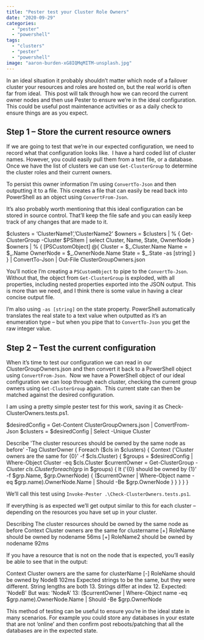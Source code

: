 ```yaml
---
title: "Pester test your Cluster Role Owners"
date: "2020-09-29"
categories:
  - "pester"
  - "powershell"
tags:
  - "clusters"
  - "pester"
  - "powershell"
image: "aaron-burden-xG8IQMqMITM-unsplash.jpg"
---
```


In an ideal situation it probably shouldn’t matter which node of a failover cluster your resources and roles are hosted on, but the real world is often far from ideal.  This post will talk through how we can record the current owner nodes and then use Pester to ensure we’re in the ideal configuration. This could be useful post maintenance activities or as a daily check to ensure things are as you expect.

## **Step 1 – Store the current resource owners**

If we are going to test that we’re in our expected configuration, we need to record what that configuration looks like.  I have a hard coded list of cluster names. However, you could easily pull them from a text file, or a database.  Once we have the list of clusters we can use `Get-ClusterGroup` to determine the cluster roles and their current owners.

To persist this owner information I’m using `ConvertTo-Json` and then outputting it to a file. This creates a file that can easily be read back into PowerShell as an object using `ConvertFrom-Json`.

It’s also probably worth mentioning that this ideal configuration can be stored in source control. That’ll keep the file safe and you can easily keep track of any changes that are made to it.

$clusters = ‘ClusterName1’,’ClusterName2’
$owners = $clusters | % { Get-ClusterGroup -Cluster $PSItem |  select Cluster, Name, State, OwnerNode }
    $owners | % {
        \[PSCustomObject\] @{
            Cluster         = $\_.Cluster.Name
            Name            = $\_.Name
            OwnerNode       = $\_.OwnerNode.Name
            State           = $\_.State -as \[string\]
        }
    } | ConvertTo-Json | Out-File ClusterGroupOwners.json

You’ll notice I’m creating a `PSCustomObject` to pipe to the `ConvertTo-Json`. Without that, the object from `Get-ClusterGroup` is exploded, with all properties, including nested properties exported into the JSON output. This is more than we need, and I think there is some value in having a clear concise output file. 

I’m also using `-as [string]` on the state property. PowerShell automatically translates the real state to a text value when outputted as it’s an enumeration type – but when you pipe that to `ConvertTo-Json` you get the raw integer value.

## **Step 2 – Test the current configuration**

When it’s time to test our configuration we can read in our ClusterGroupOwners.json and then convert it back to a PowerShell object using `ConvertFrom-Json`.  Now we have a PowerShell object of our ideal configuration we can loop through each cluster, checking the current group owners using `Get-ClusterGroup` again.  This current state can then be matched against the desired configuration.

I am using a pretty simple pester test for this work, saving it as Check-ClusterOwners.tests.ps1.

$desiredConfig = Get-Content ClusterGroupOwners.json | ConvertFrom-Json
$clusters = $desiredConfig  | Select -Unique Cluster

Describe 'The cluster resources should be owned by the same node as before' -Tag ClusterOwner {
    Foreach ($cls in $clusters) {
        Context ('Cluster owners are the same for {0}' -f $cls.Cluster) {
            $groups = $desiredConfig  | Where-Object Cluster -eq $cls.Cluster
            $currentOwner = Get-ClusterGroup -Cluster $cls.Cluster
            foreach ($grp in $groups) {
                It ('{0} should be owned by {1}' -f $grp.Name, $grp.OwnerNode) {
                    ($currentOwner | Where-Object name -eq $grp.name).OwnerNode.Name | Should -Be $grp.OwnerNode
                }
            }
        }
    }
}

We’ll call this test using `Invoke-Pester .\Check-ClusterOwners.tests.ps1`.

If everything is as expected we’ll get output similar to this for each cluster – depending on the resources you have set up in your cluster.

Describing The cluster resources should be owned by the same node as before
  Context Cluster owners are the same for clustername
	\[+\] RoleName should be owned by nodename 56ms
	\[+\] RoleName2 should be owned by nodename 92ms

If you have a resource that is not on the node that is expected, you’ll easily be able to see that in the output:

Context Cluster owners are the same for clusterName
	\[-\] RoleName should be owned by NodeB 102ms
  	Expected strings to be the same, but they were different.
  	String lengths are both 13.
  	Strings differ at index 12.
  	Expected: 'NodeB'
  	But was:  'NodeA'
      13:                     ($currentOwner | Where-Object name -eq $grp.name).OwnerNode.Name | Should -Be $grp.OwnerNode

This method of testing can be useful to ensure you’re in the ideal state in many scenarios. For example you could store any databases in your estate that are not ‘online’ and then confirm post reboots/patching that all the databases are in the expected state.
